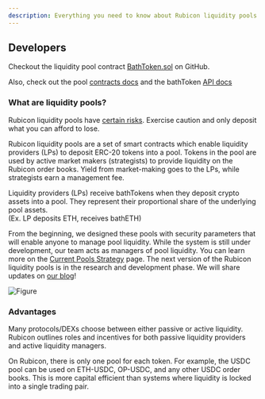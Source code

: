 ```yaml
---
description: Everything you need to know about Rubicon liquidity pools
---
```


## Developers

Checkout the liquidity pool contract [BathToken.sol](https://github.com/RubiconDeFi/rubicon-protocol-v1/blob/master/contracts/rubiconPools/BathToken.sol) on GitHub.

Also, check out the pool [contracts docs](/docs/protocol/rubicon-pools/rubicon-pools) and the bathToken [API docs](/docs/api/subgraphs/bathtoken-api)

### What are liquidity pools?

Rubicon liquidity pools have [certain risks](/docs/protocol/rubicon-pools/risks). Exercise caution and only deposit what you can afford to lose.

Rubicon liquidity pools are a set of smart contracts which enable liquidity providers (LPs) to deposit ERC-20 tokens into a pool. Tokens in the pool are used by active market makers (strategists) to provide liquidity on the Rubicon order books. Yield from market-making goes to the LPs, while strategists earn a management fee.

Liquidity providers (LPs) receive bathTokens when they deposit crypto assets into a pool. They represent their proportional share of the underlying pool assets.\
(Ex. LP deposits ETH, receives bathETH)

From the beginning, we designed these pools with security parameters that will enable anyone to manage pool liquidity. While the system is still under development, our team acts as managers of pool liquidity. You can learn more on the [Current Pools Strategy](/docs/guides/liquidity-pools/current-pools-strategy) page. The next version of the Rubicon liquidity pools is in the research and development phase. We will share updates on [our blog](https://mirror.xyz/rubicon.eth)!

![Figure](/assets/image(3).png)

### Advantages

Many protocols/DEXs choose between either passive or active liquidity. Rubicon outlines roles and incentives for both passive liquidity providers and active liquidity managers.

On Rubicon, there is only one pool for each token. For example, the USDC pool can be used on ETH-USDC, OP-USDC, and any other USDC order books. This is more capital efficient than systems where liquidity is locked into a single trading pair.
